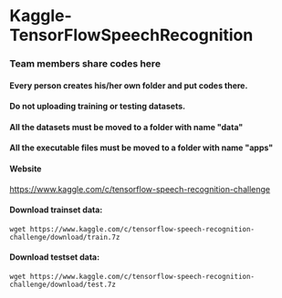 # Kaggle-TensorFlowSpeechRecognition

### Team members share codes here
#### Every person creates his/her own folder and put codes there.
#### Do not uploading training or testing datasets.
#### All the datasets must be moved to a folder with name "data"
#### All the executable files must be moved to a folder with name "apps"
#### Website
https://www.kaggle.com/c/tensorflow-speech-recognition-challenge
#### Download trainset data:
```wget https://www.kaggle.com/c/tensorflow-speech-recognition-challenge/download/train.7z```
#### Download testset data:
```wget https://www.kaggle.com/c/tensorflow-speech-recognition-challenge/download/test.7z```

